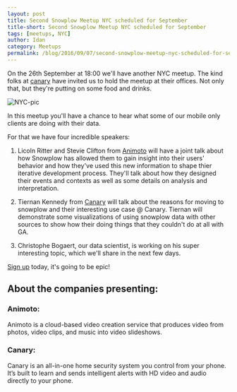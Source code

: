 ```yaml
---
layout: post
title: Second Snowplow Meetup NYC scheduled for September
title-short: Second Snowplow Meetup NYC scheduled for September
tags: [meetups, NYC]
author: Idan
category: Meetups
permalink: /blog/2016/09/07/second-snowplow-meetup-nyc-scheduled-for-september/
---
```


On the 26th September at 18:00 we'll have another NYC meetup. The kind folks at [canary] have invited us to hold the meetup at their offices. Not only that, but they're putting on some food and drinks.

![NYC-pic]

In this meetup you'll have a chance to hear what some of our mobile only clients are doing with their data.

<!--more-->

For that we have four incredible speakers:

1. Licoln Ritter and Stevie Clifton from [Animoto] will have a joint talk about how Snowplow has allowed them to gain insight into their users' behavior and how they've used this new information to shape thier iterative development process. They'll talk about how they designed their events and contexts as well as some details on analysis and interpretation.

2. Tiernan Kennedy from [Canary] will talk about the reasons for moving to snowplow and their interesting use case @ Canary. Tiernan will demonstrate some visualizations of using snowplow data with other sources to show how their doing things that they couldn't do at all with GA.


3. Christophe Bogaert, our data scientist, is working on his super interesting topic, which we'll share in the next few days.

[Sign up] today, it's going to be epic!

## About the companies presenting:

### Animoto:

Animoto is a cloud-based video creation service that produces video from photos, video clips, and music into video slideshows.

### Canary:

Canary is an all-in-one home security system you control from your phone. It’s built to learn and sends intelligent alerts with HD video and audio directly to your phone.


[NYC-pic]: /assets/img/blog/2016/09/NYC.jpg
[Simply Business]: http://www.simplybusiness.co.uk/
[Animoto]: https://animoto.com/
[Canary]: https://canary.is/
[sign up]: http://www.meetup.com/Snowplow-Analytics-New-York/events/231907418/
